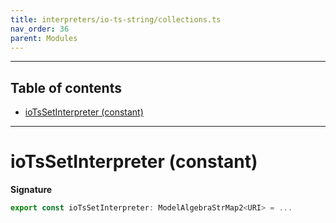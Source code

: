 ```yaml
---
title: interpreters/io-ts-string/collections.ts
nav_order: 36
parent: Modules
---
```


---

<h2 class="text-delta">Table of contents</h2>

- [ioTsSetInterpreter (constant)](#iotsstringsetinterpreter-constant)

---

# ioTsSetInterpreter (constant)

**Signature**

```ts
export const ioTsSetInterpreter: ModelAlgebraStrMap2<URI> = ...
```
